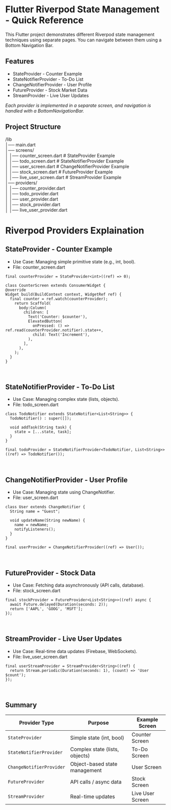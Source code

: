# Flutter Riverpod State Management - Quick Reference

This Flutter project demonstrates different Riverpod state management techniques using separate pages. You can navigate between them using a Bottom Navigation Bar.

## Features
- StateProvider - Counter Example <br>
- StateNotifierProvider - To-Do List <br>
- ChangeNotifierProvider - User Profile <br>
- FutureProvider - Stock Market Data <br>
- StreamProvider - Live User Updates <br>

<i>Each provider is implemented in a separate screen, and navigation is handled with a BottomNavigationBar.</i>

## Project Structure

/lib <br>
│── main.dart <br>
│── screens/ <br>
│   │── counter_screen.dart          # StateProvider Example <br>
│   │── todo_screen.dart             # StateNotifierProvider Example <br>
│   │── user_screen.dart             # ChangeNotifierProvider Example <br>
│   │── stock_screen.dart            # FutureProvider Example <br>
│   │── live_user_screen.dart        # StreamProvider Example <br>
│── providers/ <br>
│   │── counter_provider.dart <br>
│   │── todo_provider.dart <br>
│   │── user_provider.dart <br>
│   │── stock_provider.dart <br>
│   │── live_user_provider.dart <br>

# Riverpod Providers Explaination

## StateProvider - Counter Example
- Use Case: Managing simple primitive state (e.g., int, bool).
- File: counter_screen.dart
```
final counterProvider = StateProvider<int>((ref) => 0);

class CounterScreen extends ConsumerWidget {
@override
Widget build(BuildContext context, WidgetRef ref) {
  final counter = ref.watch(counterProvider);
    return Scaffold(
      body:Column(
        children: [
          Text('Counter: $counter'),
          ElevatedButton(
            onPressed: () => ref.read(counterProvider.notifier).state++,
            child: Text('Increment'),
          ),
        ],
      ),
    );
  }
}
```
<br>

## StateNotifierProvider - To-Do List
- Use Case: Managing complex state (lists, objects).
- File: todo_screen.dart

```
class TodoNotifier extends StateNotifier<List<String>> {
  TodoNotifier() : super([]);

  void addTask(String task) {
    state = [...state, task];
  }
}

final todoProvider = StateNotifierProvider<TodoNotifier, List<String>>((ref) => TodoNotifier());
```
<br>

## ChangeNotifierProvider - User Profile
- Use Case: Managing state using ChangeNotifier.
- File: user_screen.dart

```
class User extends ChangeNotifier {
  String name = "Guest";

  void updateName(String newName) {
    name = newName;
    notifyListeners();
  }
}

final userProvider = ChangeNotifierProvider((ref) => User());
```
<br>

## FutureProvider - Stock Data
- Use Case: Fetching data asynchronously (API calls, database).
- File: stock_screen.dart

```
final stockProvider = FutureProvider<List<String>>((ref) async {
  await Future.delayed(Duration(seconds: 2));
  return ['AAPL', 'GOOG', 'MSFT'];
});
```
<br>

##  StreamProvider - Live User Updates
- Use Case: Real-time data updates (Firebase, WebSockets).
- File: live_user_screen.dart

```
final userStreamProvider = StreamProvider<String>((ref) {
  return Stream.periodic(Duration(seconds: 1), (count) => 'User $count');
});

```
<br>

## Summary
| Provider Type          | Purpose                         | Example Screen    |
|------------------------|--------------------------------|-------------------|
| `StateProvider`       | Simple state (int, bool)      | Counter Screen    |
| `StateNotifierProvider` | Complex state (lists, objects) | To-Do Screen      |
| `ChangeNotifierProvider` | Object-based state management | User Screen       |
| `FutureProvider`      | API calls / async data        | Stock Screen      |
| `StreamProvider`      | Real-time updates             | Live User Screen  |
